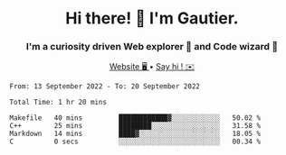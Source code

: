 <h1 align="center">Hi there! 👋 I'm Gautier.</h1>
<h3 align="center">I'm a curiosity driven Web explorer 🚀 and Code wizard 🧙</h3>

<p align="center">
  <a href="http://xisabla.pro">Website 🖥️ </a> •
  <a href="mailto:xisabla.dev@gmail.com">Say hi ! ✉️</a>
</p>

<!--START_SECTION:waka-->

```text
From: 13 September 2022 - To: 20 September 2022

Total Time: 1 hr 20 mins

Makefile   40 mins         ████████████▓░░░░░░░░░░░░   50.02 %
C++        25 mins         ████████░░░░░░░░░░░░░░░░░   31.58 %
Markdown   14 mins         ████▓░░░░░░░░░░░░░░░░░░░░   18.05 %
C          0 secs          ░░░░░░░░░░░░░░░░░░░░░░░░░   00.34 %
```

<!--END_SECTION:waka-->
